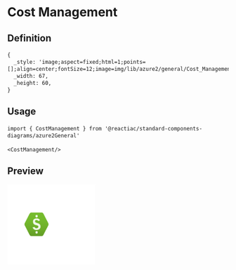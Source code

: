 # Cost Management

## Definition

```
{
  _style: 'image;aspect=fixed;html=1;points=[];align=center;fontSize=12;image=img/lib/azure2/general/Cost_Management.svg;strokeColor=none;',
  _width: 67,
  _height: 60,
}
```

## Usage

```
import { CostManagement } from '@reactiac/standard-components-diagrams/azure2General'

<CostManagement/>
```

## Preview

<img src="./cost-management.png" width="200"/>
